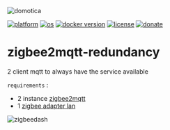 ![domotica](https://github.com/william89731/zigbee2mqtt-redundancy/assets/68069659/d9638114-b43b-42df-ac97-e06290e07daa)






[![platform](https://img.shields.io/badge/platform-kubernetes-blue)](https://kubernetes.io/)
[![os](https://img.shields.io/badge/os-linux-red)](https://www.linux.org/)
[![docker version](https://img.shields.io/badge/docker%20version-20.10-brightgreen)](https://www.docker.com/)
[![license](https://img.shields.io/badge/license-Apache--2.0-yellowgreen)](https://apache.org/licenses/LICENSE-2.0)
[![donate](https://img.shields.io/badge/donate-wango-blue)](https://www.wango.org/donate.aspx)

# zigbee2mqtt-redundancy
2 client mqtt to always have the service available

```requirements``` :
 - 2 instance [zigbee2mqtt](https://www.zigbee2mqtt.io/guide/installation/)
 - 1 [zigbee adapter lan](https://www.zigbee2mqtt.io/guide/adapters/#recommended)

![zigbeedash](https://github.com/william89731/zigbee2mqtt-redundancy/assets/68069659/6221df54-5ebc-442d-bac9-97ff9475eaa1)

